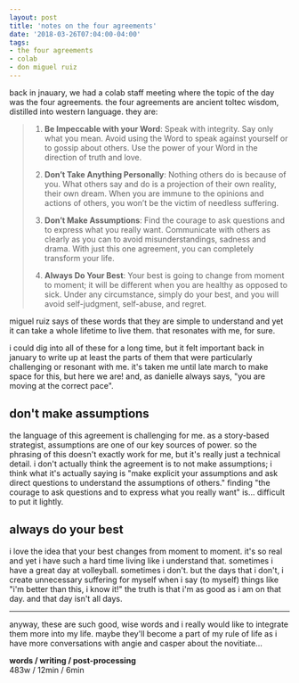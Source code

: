 ```yaml
---
layout: post
title: 'notes on the four agreements'
date: '2018-03-26T07:04:00-04:00'
tags:
- the four agreements
- colab
- don miguel ruiz
--- 
```


back in jnauary, we had a colab staff meeting where the topic of the day was the four agreements. the four agreements are ancient toltec wisdom, distilled into western language. they are:

> 1. **Be Impeccable with your Word**: Speak with integrity. Say only what you mean. Avoid using the Word to speak against yourself or to gossip about others. Use the power of your Word in the direction of truth and love.
> 
> 2. **Don’t Take Anything Personally**: Nothing others do is because of you. What others say and do is a projection of their own reality, their own dream. When you are immune to the opinions and actions of others, you won’t be the victim of needless suffering.
> 
> 3. **Don’t Make Assumptions**: Find the courage to ask questions and to express what you really want. Communicate with others as clearly as you can to avoid misunderstandings, sadness and drama. With just this one agreement, you can completely transform your life.
> 
> 4. **Always Do Your Best**: Your best is going to change from moment to moment; it will be different when you are healthy as opposed to sick. Under any circumstance, simply do your best, and you will avoid self-judgment, self-abuse, and regret. 

miguel ruiz says of these words that they are simple to understand and yet it can take a whole lifetime to live them. that resonates with me, for sure. 

i could dig into all of these for a long time, but it felt important back in january to write up at least the parts of them that were particularly challenging or resonant with me. it's taken me until late march to make space for this, but here we are! and, as danielle always says, "you are moving at the correct pace". 

## don't make assumptions

the language of this agreement is challenging for me. as a story-based strategist, assumptions are one of our key sources of power. so the phrasing of this doesn't exactly work for me, but it's really just a technical detail. i don't actually think the agreement is to not make assumptions; i think what it's actually saying is "make explicit your assumptions and ask direct questions to understand the assumptions of others." finding "the courage to ask questions and to express what you really want" is... difficult to put it lightly. 

## always do your best

i love the idea that your best changes from moment to moment. it's so real and yet i have such a hard time living like i understand that. sometimes i have a great day at volleyball. sometimes i don't. but the days that i don't, i create unnecessary suffering for myself when i say (to myself) things like "i'm better than this, i know it!" the truth is that i'm as good as i am on that day. and that day isn't all days. 

---

anyway, these are such good, wise words and i really would like to integrate them more into my life. maybe they'll become a part of my rule of life as i have more conversations with angie and casper about the novitiate...

<!-- hyperlink bank -->


<!-- &#042; = asterisk -->
<!-- &#039; = single quote '-->

**words / writing / post-processing**  
483w / 12min / 6min
